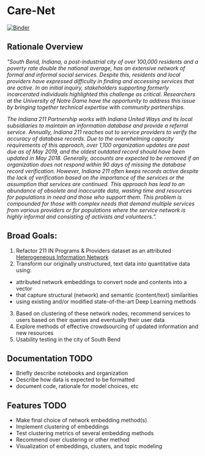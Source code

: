 # Care-Net

[![Binder](https://mybinder.org/badge_logo.svg)](https://mybinder.org/v2/gh/asvnpr/ND_Care_Net/master)

## Rationale Overview

*"South Bend, Indiana, a post-industrial city of over 100,000 residents and a poverty rate double the national average, 
has an extensive network of formal and informal social services. Despite this, residents and local providers have expressed 
difficulty in finding and accessing services that are active. In an initial inquiry, stakeholders supporting formerly 
incarcerated individuals highlighted this challenge as critical. Researchers at the University of Notre Dame have the 
opportunity to address this issue by bringing together technical expertise with community partnerships.*

*The Indiana 211 Partnership works with Indiana United Ways and its local subsidiaries to maintain an information database
and provide a referral service. Annually, Indiana 211 reaches out to service providers to verify the accuracy of database
records. Due to the overwhelming capacity requirements of this approach, over 1,100 organization updates are past due as of
May 2019, and the oldest outdated record should have been updated in May 2018. Generally, accounts are expected to be removed
if an organization does not respond within 90 days of missing the database record verification. However, Indiana 211 often
keeps records active despite the lack of verification based on the importance of the services or the assumption that services
are continued. This approach has lead to an abundance of obsolete and inaccurate data, wasting time and resources for
populations in need and those who support them. This problem is compounded for those with complex needs that demand multiple
services from various providers or for populations where the service network is highly informal and consisting of activists
and volunteers.".*

## Broad Goals:
1. Refactor 211 IN Programs & Providers dataset as an attributed [Heterogeneous Information Network](https://arxiv.org/pdf/1511.04854.pdf)
2. Transform our originally unstructured, text data into quantitative data using:
  - attributed network embeddings to convert node and contents into a vector
  - that capture structural (network) and semantic (content/text) similarities 
  - using existing and/or modified state-of-the-art Deep Learning methods
 3. Based on clustering of these network nodes, recommend services to users based on their queries and eventually their user data
 4. Explore methods of effective crowdsourcing of updated information and new resources
 5. Usability testing in the city of South Bend
 
 ## Documentation TODO 
 - Briefly describe notebooks and organization
 - Describe how data is expected to be formatted
 - document code, rationale for model choices, etc
 
 ## Features TODO
 - Make final choice of network embedding method(s)
 - Implement clustering of embeddings
 - Test clustering metrics of several embedding methods
 - Recommend over clustering or other method
 - Visualization of embeddings, clusters, and topic modeling

